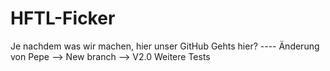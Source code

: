 # HFTL-Ficker
Je nachdem was wir machen, hier unser GitHub
Gehts hier?
---- Änderung von Pepe --> New branch
--> V2.0 Weitere Tests
